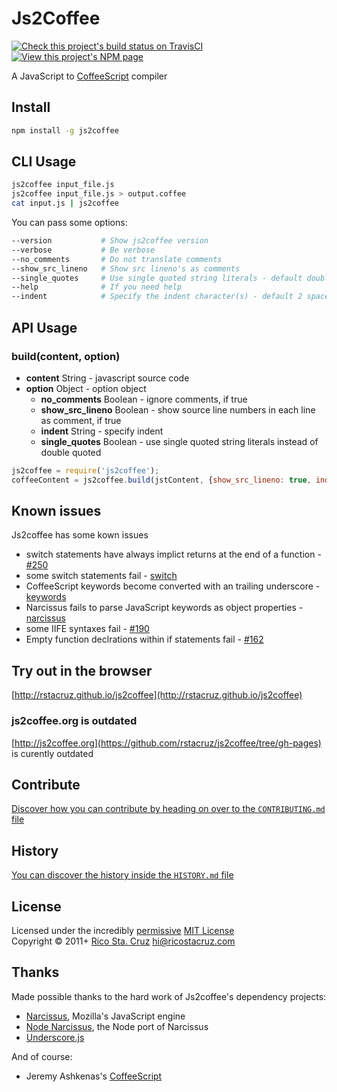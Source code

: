 # Js2Coffee

[![Check this project's build status on TravisCI](https://secure.travis-ci.org/rstacruz/js2coffee.png?branch=master)](http://travis-ci.org/rstacruz/js2coffee)
[![View this project's NPM page](https://badge.fury.io/js/js2coffee.png)](https://npmjs.org/package/js2coffee)

A JavaScript to [CoffeeScript](http://coffeescript.org/) compiler


## Install

``` bash
npm install -g js2coffee
```

## CLI Usage

``` bash
js2coffee input_file.js
js2coffee input_file.js > output.coffee
cat input.js | js2coffee
```

You can pass some options:

``` bash
--version           # Show js2coffee version
--verbose           # Be verbose
--no_comments       # Do not translate comments
--show_src_lineno   # Show src lineno's as comments
--single_quotes     # Use single quoted string literals - default double quoted
--help              # If you need help
--indent            # Specify the indent character(s) - default 2 spaces
```
## API Usage

### build(content, option) ###
- **content** String - javascript source code
- **option** Object - option object
  - **no_comments** Boolean - ignore comments, if true
  - **show_src_lineno** Boolean - show source line numbers in each line as comment, if true
  - **indent** String - specify indent
  - **single_quotes** Boolean - use single quoted string literals instead of double quoted

``` javascript
js2coffee = require('js2coffee');
coffeeContent = js2coffee.build(jstContent, {show_src_lineno: true, indent: "    "});
```

## Known issues
Js2coffee has some kown issues

- switch statements have always implict returns at the end of a function - [#250](https://github.com/rstacruz/js2coffee/pull/250)
- some switch statements fail - [switch](https://github.com/rstacruz/js2coffee/issues?direction=desc&labels=switch-case&page=1&sort=updated&state=open)
- CoffeeScript keywords become converted with an trailing underscore - [keywords](https://github.com/rstacruz/js2coffee/issues?direction=desc&labels=keywords&page=1&sort=updated&state=open)
- Narcissus fails to parse JavaScript keywords as object properties - [narcissus](https://github.com/rstacruz/js2coffee/issues?direction=desc&labels=narcissus&page=1&sort=updated&state=open)
- some IIFE syntaxes fail - [#190](https://github.com/rstacruz/js2coffee/issues/190) 
- Empty function declrations within if statements fail - [#162](https://github.com/rstacruz/js2coffee/issues/162)

## Try out in the browser
[http://rstacruz.github.io/js2coffee](http://rstacruz.github.io/js2coffee)  

### js2coffee.org is outdated
[http://js2coffee.org](https://github.com/rstacruz/js2coffee/tree/gh-pages) is curently outdated

## Contribute
[Discover how you can contribute by heading on over to the `CONTRIBUTING.md` file](https://github.com/rstacruz/js2coffee/blob/master/CONTRIBUTING.md#files)

## History
[You can discover the history inside the `HISTORY.md` file](https://github.com/rstacruz/js2coffee/blob/master/HISTORY.md#files)


## License
Licensed under the incredibly [permissive](http://en.wikipedia.org/wiki/Permissive_free_software_licence) [MIT License](http://creativecommons.org/licenses/MIT/)
<br/>Copyright © 2011+ [Rico Sta. Cruz](http://ricostacruz.com) <hi@ricostacruz.com>


## Thanks

Made possible thanks to the hard work of Js2coffee's dependency projects:

- [Narcissus](https://github.com/mozilla/narcissus), Mozilla's JavaScript engine
- [Node Narcissus](https://github.com/kuno/node-narcissus), the Node port of Narcissus
- [Underscore.js](http://documentcloud.github.com/underscore)

And of course:

- Jeremy Ashkenas's [CoffeeScript](http://jashkenas.github.com/coffee-script/)
